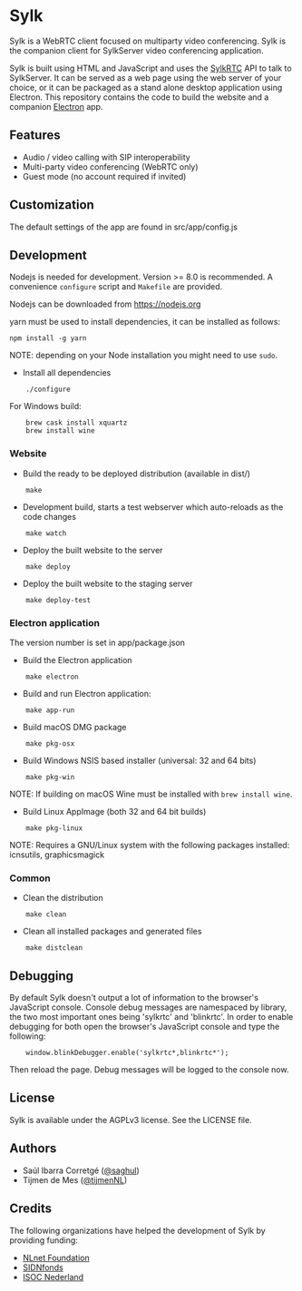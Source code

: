 
# Sylk

Sylk is a WebRTC client focused on multiparty video conferencing.  Sylk is
the companion client for SylkServer video conferencing application.

Sylk is built using HTML and JavaScript and uses the
[SylkRTC](https://github.com/AGProjects/sylkrtc.js) API to talk to
SylkServer.  It can be served as a web page using the web server of your
choice, or it can be packaged as a stand alone desktop application using
Electron.  This repository contains the code to build the website and a
companion [Electron](http://electron.atom.io) app.

## Features

* Audio / video calling with SIP interoperability
* Multi-party video conferencing (WebRTC only)
* Guest mode (no account required if invited)

## Customization

The default settings of the app are found in src/app/config.js

## Development

Nodejs is needed for development.  Version >= 8.0 is recommended.  A
convenience `configure` script and `Makefile` are provided.

Nodejs can be downloaded from https://nodejs.org

yarn must be used to install dependencies, it can be installed as
follows:

```
npm install -g yarn
```

NOTE: depending on your Node installation you might need to use `sudo`.

* Install all dependencies

```
    ./configure
```

For Windows build:

```
    brew cask install xquartz
    brew install wine
```


### Website

* Build the ready to be deployed distribution (available in dist/)

```
    make
```

* Development build, starts a test webserver which auto-reloads as the code changes

```
    make watch
```

* Deploy the built website to the server

```
    make deploy
```

* Deploy the built website to the staging server

```
    make deploy-test
```

### Electron application

The version number is set in app/package.json

* Build the Electron application

```
    make electron
```

* Build and run Electron application:

```
    make app-run
```

* Build macOS DMG package

```
    make pkg-osx
```

* Build Windows NSIS based installer (universal: 32 and 64 bits)

```
    make pkg-win
```

NOTE: If building on macOS Wine must be installed with `brew install wine`.

* Build Linux AppImage (both 32 and 64 bit builds)

```
    make pkg-linux
```

NOTE: Requires a GNU/Linux system with the following packages installed: icnsutils, graphicsmagick


### Common

* Clean the distribution

```
    make clean
```

* Clean all installed packages and generated files

```
    make distclean
```

## Debugging

By default Sylk doesn't output a lot of information to the browser's JavaScript console.
Console debug messages are namespaced by library, the two most important ones being 'sylkrtc' and 'blinkrtc'.
In order to enable debugging for both open the browser's JavaScript console and type the following:

```
    window.blinkDebugger.enable('sylkrtc*,blinkrtc*');
```

Then reload the page. Debug messages will be logged to the console now.


## License

Sylk is available under the AGPLv3 license. See the LICENSE file.


## Authors

* Saúl Ibarra Corretgé ([@saghul](https://github.com/saghul))
* Tijmen de Mes ([@tijmenNL](https://github.com/tijmenNL))


## Credits

The following organizations have helped the development of Sylk by providing funding:

* [NLnet Foundation](https://www.nlnet.nl)
* [SIDNfonds](https://www.sidnfonds.nl)
* [ISOC Nederland](https://www.isoc.nl)
